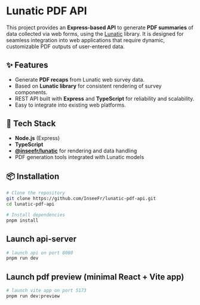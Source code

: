# Lunatic PDF API

This project provides an **Express-based API** to generate **PDF summaries** of data collected via web forms, using the [Lunatic](https://github.com/InseeFr/lunatic) library. It is designed for seamless integration into web applications that require dynamic, customizable PDF outputs of user-entered data.

## ✨ Features

- Generate **PDF recaps** from Lunatic web survey data.
- Based on **Lunatic library** for consistent rendering of survey components.
- REST API built with **Express** and **TypeScript** for reliability and scalability.
- Easy to integrate into existing web platforms.

## 🚀 Tech Stack

- **Node.js** (Express)
- **TypeScript**
- **[@inseefr/lunatic](https://github.com/InseeFr/lunatic)** for rendering and data handling
- PDF generation tools integrated with Lunatic models

## 📦 Installation

```bash
# Clone the repository
git clone https://github.com/InseeFr/lunatic-pdf-api.git
cd lunatic-pdf-api

# Install dependencies
pnpm install
```

## Launch api-server

```bash
# launch api on port 8080
pnpm run dev
```

## Launch pdf preview (minimal React + Vite app)

```bash
# launch vite app on port 5173
pnpm run dev:preview
```
